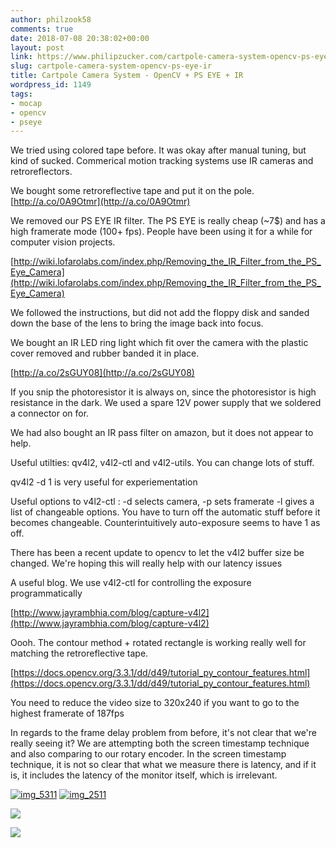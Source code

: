 ```yaml
---
author: philzook58
comments: true
date: 2018-07-08 20:38:02+00:00
layout: post
link: https://www.philipzucker.com/cartpole-camera-system-opencv-ps-eye-ir/
slug: cartpole-camera-system-opencv-ps-eye-ir
title: Cartpole Camera System - OpenCV + PS EYE + IR
wordpress_id: 1149
tags:
- mocap
- opencv
- pseye
---
```


We tried using colored tape before. It was okay after manual tuning, but kind of sucked. Commerical motion tracking systems use IR cameras and retroreflectors.




We bought some retroreflective tape and put it on the pole. [http://a.co/0A9Otmr](http://a.co/0A9Otmr)




We removed our PS EYE IR filter. The PS EYE is really cheap (~7$) and has a high framerate mode (100+ fps). People have been using it for a while for computer vision projects.




[http://wiki.lofarolabs.com/index.php/Removing_the_IR_Filter_from_the_PS_Eye_Camera](http://wiki.lofarolabs.com/index.php/Removing_the_IR_Filter_from_the_PS_Eye_Camera)




We followed the instructions, but did not add the floppy disk and sanded down the base of the lens to bring the image back into focus.




We bought an IR LED ring light which fit over the camera with the plastic cover removed and rubber banded it in place.




[http://a.co/2sGUY08](http://a.co/2sGUY08)




If you snip the photoresistor it is always on, since the photoresistor is high resistance in the dark. We used a spare 12V power supply that we soldered a connector on for.




We had also bought an IR pass filter on amazon, but it does not appear to help.




Useful utilties: qv4l2, v4l2-ctl and v4l2-utils. You can change lots of stuff.




qv4l2 -d 1 is very useful for experiementation




Useful options to v4l2-ctl : -d selects camera, -p sets framerate -l gives a list of changeable options. You have to turn off the automatic stuff before it becomes changeable. Counterintuitively auto-exposure seems to have 1 as off.




There has been a recent update to opencv to let the v4l2 buffer size be changed. We're hoping this will really help with our latency issues




A useful blog. We use v4l2-ctl for controlling the exposure programmatically




[http://www.jayrambhia.com/blog/capture-v4l2](http://www.jayrambhia.com/blog/capture-v4l2)




Oooh. The contour method + rotated rectangle is working really well for matching the retroreflective tape.




[https://docs.opencv.org/3.3.1/dd/d49/tutorial_py_contour_features.html](https://docs.opencv.org/3.3.1/dd/d49/tutorial_py_contour_features.html)




You need to reduce the video size to 320x240 if you want to go to the highest framerate of 187fps







In regards to the frame delay problem from before, it's not clear that we're really seeing it? We are attempting both the screen timestamp technique and also comparing to our rotary encoder. In the screen timestamp technique, it is not so clear that what we measure there is latency, and if it is, it includes the latency of the monitor itself, which is irrelevant.




[![img_5311](http://philzucker2.nfshost.com/wp-content/uploads/2018/07/IMG_5311.jpg)](http://philzucker2.nfshost.com/wp-content/uploads/2018/07/IMG_5311.jpg) [![img_2511](http://philzucker2.nfshost.com/wp-content/uploads/2018/07/IMG_2511-e1531081718210.jpg)](http://philzucker2.nfshost.com/wp-content/uploads/2018/07/IMG_2511-e1531081718210.jpg)







![](http://philzucker2.nfshost.com/wp-content/uploads/2020/03/image-2.png)



![](http://philzucker2.nfshost.com/wp-content/uploads/2020/03/image-1.png)

